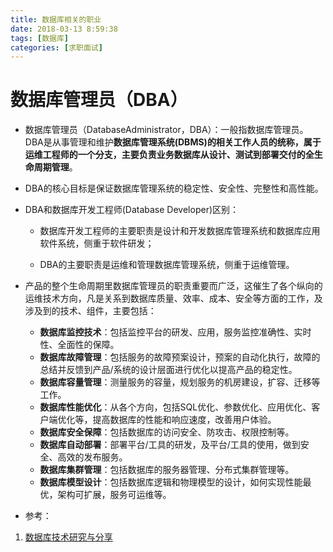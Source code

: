 ```yaml
---
title: 数据库相关的职业
date: 2018-03-13 8:59:38
tags: [数据库]
categories: [求职面试]
---
```


# 数据库管理员（DBA）

- 数据库管理员（DatabaseAdministrator，DBA）：一般指数据库管理员。DBA是从事管理和维护**数据库管理系统(DBMS)**的相关工作人员的统称，属于运维工程师的一个分支，主要负责业务数据库从设计、测试到部署交付的**全生命周期管理**。

- DBA的核心目标是保证数据库管理系统的稳定性、安全性、完整性和高性能。

- DBA和数据库开发工程师(Database Developer)区别：
	- 数据库开发工程师的主要职责是设计和开发数据库管理系统和数据库应用软件系统，侧重于软件研发；

	- DBA的主要职责是运维和管理数据库管理系统，侧重于运维管理。

- 产品的整个生命周期里数据库管理员的职责重要而广泛，这催生了各个纵向的运维技术方向，凡是关系到数据库质量、效率、成本、安全等方面的工作，及涉及到的技术、组件，主要包括：

	- **数据库监控技术**：包括监控平台的研发、应用，服务监控准确性、实时性、全面性的保障。
	- **数据库故障管理**：包括服务的故障预案设计，预案的自动化执行，故障的总结并反馈到产品/系统的设计层面进行优化以提高产品的稳定性。
	- **数据库容量管理**：测量服务的容量，规划服务的机房建设，扩容、迁移等工作。
	- **数据库性能优化**：从各个方向，包括SQL优化、参数优化、应用优化、客户端优化等，提高数据库的性能和响应速度，改善用户体验。
	- **数据库安全保障**：包括数据库的访问安全、防攻击、权限控制等。
	- **数据库自动部署**：部署平台/工具的研发，及平台/工具的使用，做到安全、高效的发布服务。
	- **数据库集群管理**：包括数据库的服务器管理、分布式集群管理等。
	- **数据库模型设计**：包括数据库逻辑和物理模型的设计，如何实现性能最优，架构可扩展，服务可运维等。

- 参考：
1. [数据库技术研究与分享](http://www.dba.cn/)